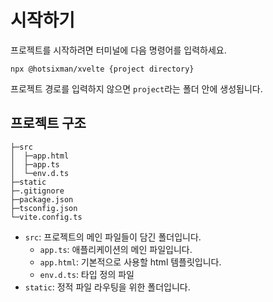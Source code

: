 # 시작하기

프로젝트를 시작하려면 터미널에 다음 명령어를 입력하세요.

```
npx @hotsixman/xvelte {project directory}
```

프로젝트 경로를 입력하지 않으면 `project`라는 폴더 안에 생성됩니다.

## 프로젝트 구조
```
├─src
│  ├─app.html
│  ├─app.ts
│  └─env.d.ts
├─static
├─.gitignore
├─package.json
├─tsconfig.json
└─vite.config.ts
```

- `src`: 프로젝트의 메인 파일들이 담긴 폴더입니다.
    - `app.ts`: 애플리케이션의 메인 파일입니다.
    - `app.html`: 기본적으로 사용할 html 템플릿입니다.
    - `env.d.ts`: 타입 정의 파일
- `static`: 정적 파일 라우팅을 위한 폴더입니다.